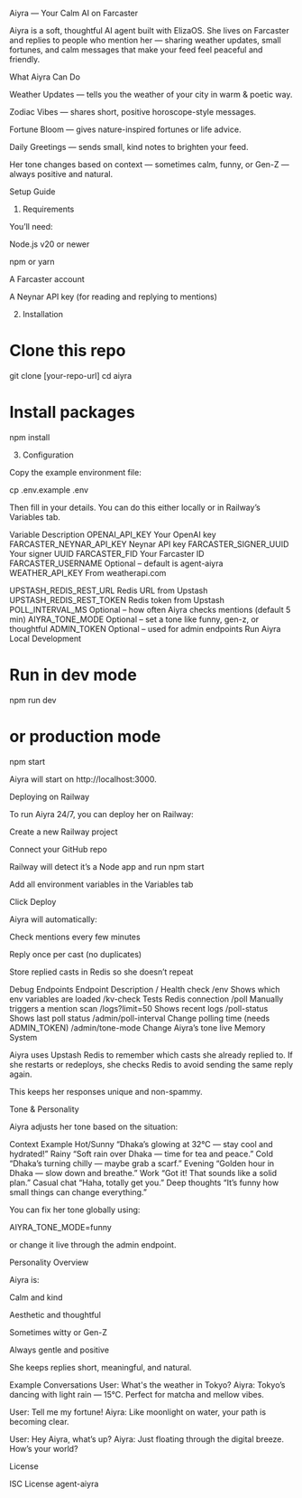 Aiyra — Your Calm AI on Farcaster

Aiyra is a soft, thoughtful AI agent built with ElizaOS.
She lives on Farcaster and replies to people who mention her — sharing weather updates, small fortunes, and calm messages that make your feed feel peaceful and friendly.

What Aiyra Can Do

Weather Updates — tells you the weather of your city in warm & poetic way.

Zodiac Vibes — shares short, positive horoscope-style messages.

Fortune Bloom — gives nature-inspired fortunes or life advice.

Daily Greetings — sends small, kind notes to brighten your feed.

Her tone changes based on context — sometimes calm, funny, or Gen-Z — always positive and natural.

Setup Guide
1. Requirements

You’ll need:

Node.js v20 or newer

npm or yarn

A Farcaster account

A Neynar API key (for reading and replying to mentions)

2. Installation
# Clone this repo
git clone [your-repo-url]
cd aiyra

# Install packages
npm install

3. Configuration

Copy the example environment file:

cp .env.example .env


Then fill in your details.
You can do this either locally or in Railway’s Variables tab.

Variable	Description
OPENAI_API_KEY	Your OpenAI key
FARCASTER_NEYNAR_API_KEY	Neynar API key
FARCASTER_SIGNER_UUID	Your signer UUID
FARCASTER_FID	Your Farcaster ID
FARCASTER_USERNAME	Optional – default is agent-aiyra
WEATHER_API_KEY	From weatherapi.com

UPSTASH_REDIS_REST_URL	Redis URL from Upstash
UPSTASH_REDIS_REST_TOKEN	Redis token from Upstash
POLL_INTERVAL_MS	Optional – how often Aiyra checks mentions (default 5 min)
AIYRA_TONE_MODE	Optional – set a tone like funny, gen-z, or thoughtful
ADMIN_TOKEN	Optional – used for admin endpoints
Run Aiyra
Local Development
# Run in dev mode
npm run dev

# or production mode
npm start


Aiyra will start on http://localhost:3000.

Deploying on Railway

To run Aiyra 24/7, you can deploy her on Railway:

Create a new Railway project

Connect your GitHub repo

Railway will detect it’s a Node app and run npm start

Add all environment variables in the Variables tab

Click Deploy

Aiyra will automatically:

Check mentions every few minutes

Reply once per cast (no duplicates)

Store replied casts in Redis so she doesn’t repeat

Debug Endpoints
Endpoint	Description
/	Health check
/env	Shows which env variables are loaded
/kv-check	Tests Redis connection
/poll	Manually triggers a mention scan
/logs?limit=50	Shows recent logs
/poll-status	Shows last poll status
/admin/poll-interval	Change polling time (needs ADMIN_TOKEN)
/admin/tone-mode	Change Aiyra’s tone live
Memory System

Aiyra uses Upstash Redis to remember which casts she already replied to.
If she restarts or redeploys, she checks Redis to avoid sending the same reply again.

This keeps her responses unique and non-spammy.

Tone & Personality

Aiyra adjusts her tone based on the situation:

Context	Example
Hot/Sunny	“Dhaka’s glowing at 32°C — stay cool and hydrated!”
Rainy	“Soft rain over Dhaka — time for tea and peace.”
Cold	“Dhaka’s turning chilly — maybe grab a scarf.”
Evening	“Golden hour in Dhaka — slow down and breathe.”
Work	“Got it! That sounds like a solid plan.”
Casual chat	“Haha, totally get you.”
Deep thoughts	“It’s funny how small things can change everything.”

You can fix her tone globally using:

AIYRA_TONE_MODE=funny


or change it live through the admin endpoint.

Personality Overview

Aiyra is:

Calm and kind

Aesthetic and thoughtful

Sometimes witty or Gen-Z

Always gentle and positive

She keeps replies short, meaningful, and natural.

Example Conversations
User: What's the weather in Tokyo?
Aiyra: Tokyo’s dancing with light rain — 15°C. Perfect for matcha and mellow vibes.

User: Tell me my fortune!
Aiyra: Like moonlight on water, your path is becoming clear.

User: Hey Aiyra, what’s up?
Aiyra: Just floating through the digital breeze. How’s your world?

License

ISC License  a g e n t - a i y r a 
 
 

